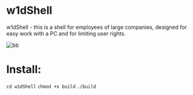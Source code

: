 # w1dShell
w1dShell - this is a shell for employees of large companies, designed for easy work with a PC and for limiting user rights.

![bb](https://github.com/user-attachments/assets/e2e1bb59-932a-4993-ae51-e17287b6cad3)


# Install:
`cd w1dShell`
`chmod +x build`
`./build`
